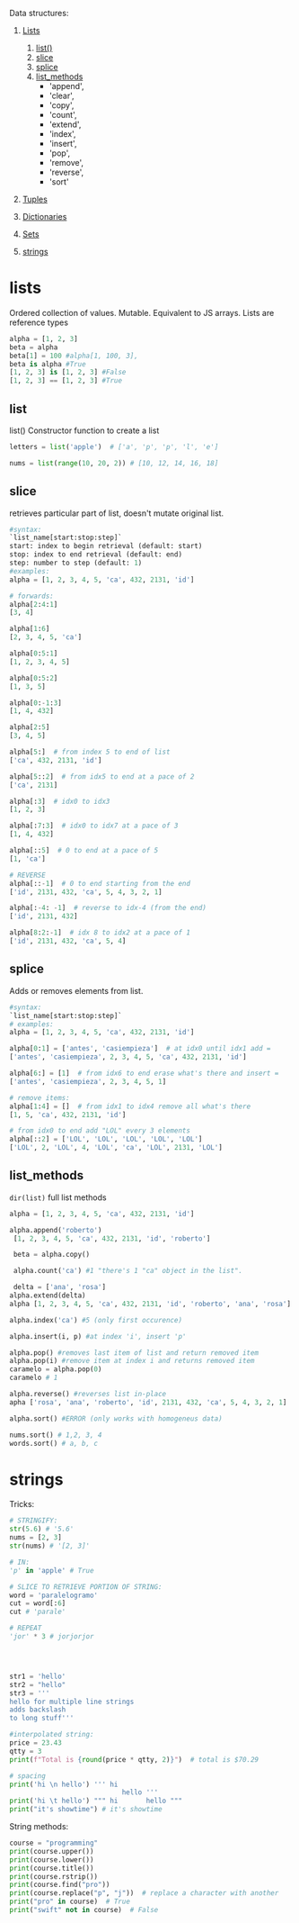 Data structures:

1. [Lists](#lists)

   1. [list()](##list)
   2. [slice](##slice)
   3. [splice](##splice)
   4. [list_methods](##list_methods)
      - 'append',
      - 'clear',
      - 'copy',
      - 'count',
      - 'extend',
      - 'index',
      - 'insert',
      - 'pop',
      - 'remove',
      - 'reverse',
      - 'sort'

2. [Tuples](#tuples)
3. [Dictionaries](#dictionaries)
4. [Sets](#sets)
5. [strings](#strings)

# lists

Ordered collection of values. Mutable. Equivalent to JS arrays.
Lists are reference types

```python
alpha = [1, 2, 3]
beta = alpha
beta[1] = 100 #alpha[1, 100, 3],
beta is alpha #True
[1, 2, 3] is [1, 2, 3] #False
[1, 2, 3] == [1, 2, 3] #True

```

## list

list()
Constructor function to create a list

```python
letters = list('apple')  # ['a', 'p', 'p', 'l', 'e']

nums = list(range(10, 20, 2)) # [10, 12, 14, 16, 18]
```

## slice

retrieves particular part of list, doesn't mutate original list.

```python
#syntax:
`list_name[start:stop:step]`
start: index to begin retrieval (default: start)
stop: index to end retrieval (default: end)
step: number to step (default: 1)
#examples:
alpha = [1, 2, 3, 4, 5, 'ca', 432, 2131, 'id']

# forwards:
alpha[2:4:1]
[3, 4]

alpha[1:6]
[2, 3, 4, 5, 'ca']

alpha[0:5:1]
[1, 2, 3, 4, 5]

alpha[0:5:2]
[1, 3, 5]

alpha[0:-1:3]
[1, 4, 432]

alpha[2:5]
[3, 4, 5]

alpha[5:]  # from index 5 to end of list
['ca', 432, 2131, 'id']

alpha[5::2]  # from idx5 to end at a pace of 2
['ca', 2131]

alpha[:3]  # idx0 to idx3
[1, 2, 3]

alpha[:7:3]  # idx0 to idx7 at a pace of 3
[1, 4, 432]

alpha[::5]  # 0 to end at a pace of 5
[1, 'ca']

# REVERSE
alpha[::-1]  # 0 to end starting from the end
['id', 2131, 432, 'ca', 5, 4, 3, 2, 1]

alpha[:-4: -1]  # reverse to idx-4 (from the end)
['id', 2131, 432]

alpha[8:2:-1]  # idx 8 to idx2 at a pace of 1
['id', 2131, 432, 'ca', 5, 4]
```

## splice

Adds or removes elements from list.

```python
#syntax:
`list_name[start:stop:step]`
# examples:
alpha = [1, 2, 3, 4, 5, 'ca', 432, 2131, 'id']

alpha[0:1] = ['antes', 'casiempieza']  # at idx0 until idx1 add =
['antes', 'casiempieza', 2, 3, 4, 5, 'ca', 432, 2131, 'id']

alpha[6:] = [1]  # from idx6 to end erase what's there and insert =
['antes', 'casiempieza', 2, 3, 4, 5, 1]

# remove items:
alpha[1:4] = []  # from idx1 to idx4 remove all what's there
[1, 5, 'ca', 432, 2131, 'id']

# from idx0 to end add "LOL" every 3 elements
alpha[::2] = ['LOL', 'LOL', 'LOL', 'LOL', 'LOL']
['LOL', 2, 'LOL', 4, 'LOL', 'ca', 'LOL', 2131, 'LOL']

```

## list_methods

`dir(list)` full list methods

```python
alpha = [1, 2, 3, 4, 5, 'ca', 432, 2131, 'id']

alpha.append('roberto')
 [1, 2, 3, 4, 5, 'ca', 432, 2131, 'id', 'roberto']

 beta = alpha.copy()

 alpha.count('ca') #1 "there's 1 "ca" object in the list".

 delta = ['ana', 'rosa']
alpha.extend(delta)
alpha [1, 2, 3, 4, 5, 'ca', 432, 2131, 'id', 'roberto', 'ana', 'rosa']

alpha.index('ca') #5 (only first occurence)

alpha.insert(i, p) #at index 'i', insert 'p'

alpha.pop() #removes last item of list and return removed item
alpha.pop(i) #remove item at index i and returns removed item
caramelo = alpha.pop(0)
caramelo # 1

alpha.reverse() #reverses list in-place
apha ['rosa', 'ana', 'roberto', 'id', 2131, 432, 'ca', 5, 4, 3, 2, 1]

alpha.sort() #ERROR (only works with homogeneus data)

nums.sort() # 1,2, 3, 4
words.sort() # a, b, c
```

# strings

Tricks:

```python
# STRINGIFY:
str(5.6) # '5.6'
nums = [2, 3]
str(nums) # '[2, 3]'

# IN:
'p' in 'apple' # True

# SLICE TO RETRIEVE PORTION OF STRING:
word = 'paralelogramo'
cut = word[:6]
cut # 'parale'

# REPEAT
'jor' * 3 # jorjorjor




str1 = 'hello'
str2 = "hello"
str3 = '''
hello for multiple line strings
adds backslash
to long stuff'''

#interpolated string:
price = 23.43
qtty = 3
print(f"Total is {round(price * qtty, 2)}")  # total is $70.29

# spacing
print('hi \n hello') ''' hi
                            hello '''
print('hi \t hello') """ hi       hello """
print("it's showtime") # it's showtime

```

String methods:

```python
course = "programming"
print(course.upper())
print(course.lower())
print(course.title())
print(course.rstrip())
print(course.find("pro"))
print(course.replace("p", "j"))  # replace a character with another
print("pro" in course)  # True
print("swift" not in course)  # False
```
